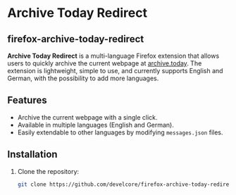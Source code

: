 # Archive Today Redirect
## firefox-archive-today-redirect

**Archive Today Redirect** is a multi-language Firefox extension that allows users to quickly archive the current webpage at [archive.today](https://archive.today). The extension is lightweight, simple to use, and currently supports English and German, with the possibility to add more languages.

## Features
- Archive the current webpage with a single click.
- Available in multiple languages (English and German).
- Easily extendable to other languages by modifying `messages.json` files.

## Installation
1. Clone the repository:
   ```bash
   git clone https://github.com/develcore/firefox-archive-today-redirect.git
